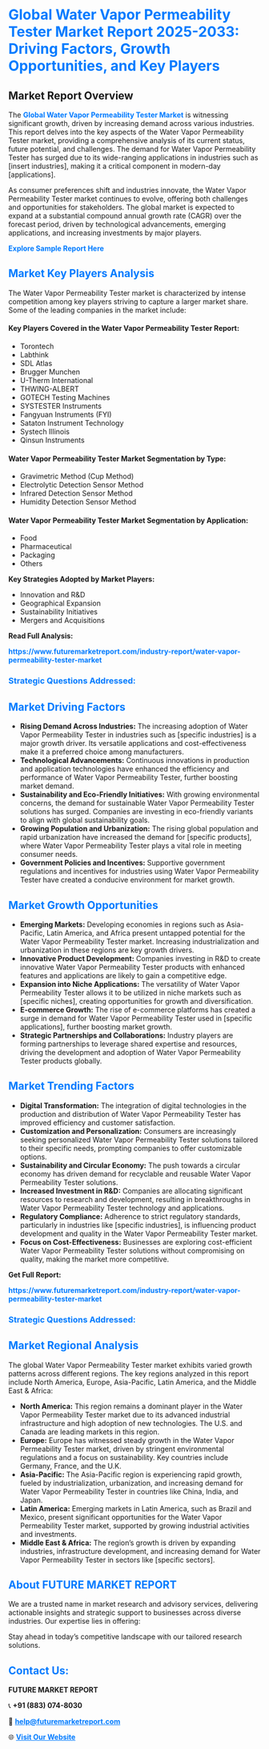 <h1 style="color: #007BFF;">Global Water Vapor Permeability Tester Market Report 2025-2033: Driving Factors, Growth Opportunities, and Key Players</h1>

<section id="overview">
<h2>Market Report Overview</h2>
<p>The <a href="https://www.futuremarketreport.com/industry-report/water-vapor-permeability-tester-market" style="color: #007BFF; text-decoration: none;"><strong>Global Water Vapor Permeability Tester Market</strong></a> is witnessing significant growth, driven by increasing demand across various industries. This report delves into the key aspects of the Water Vapor Permeability Tester market, providing a comprehensive analysis of its current status, future potential, and challenges. The demand for Water Vapor Permeability Tester has surged due to its wide-ranging applications in industries such as [insert industries], making it a critical component in modern-day [applications].</p>
<p>As consumer preferences shift and industries innovate, the Water Vapor Permeability Tester market continues to evolve, offering both challenges and opportunities for stakeholders. The global market is expected to expand at a substantial compound annual growth rate (CAGR) over the forecast period, driven by technological advancements, emerging applications, and increasing investments by major players.</p>
</section>

<section id="overview">
<p><a href="https://www.futuremarketreport.com/request-sample/reportId=90472" style="color: #007BFF; text-decoration: none;"><strong>Explore Sample Report Here</strong></a></p>
</section>

<section id="key-players">
<h2 style="color: #007BFF;">Market Key Players Analysis</h2>
<p>The Water Vapor Permeability Tester market is characterized by intense competition among key players striving to capture a larger market share. Some of the leading companies in the market include:</p>
<h4>Key Players Covered in the Water Vapor Permeability Tester Report:</h4>
<ul><li>Torontech</li><li>Labthink</li><li>SDL Atlas</li><li>Brugger Munchen</li><li>U-Therm International</li><li>THWING-ALBERT</li><li>GOTECH Testing Machines</li><li>SYSTESTER Instruments</li><li>Fangyuan Instruments (FYI)</li><li>Sataton Instrument Technology</li><li>Systech Illinois</li><li>Qinsun Instruments</li></ul>
<h4>Water Vapor Permeability Tester Market Segmentation by Type:</h4>
<ul><li>Gravimetric Method (Cup Method)</li><li>Electrolytic Detection Sensor Method</li><li>Infrared Detection Sensor Method</li><li>Humidity Detection Sensor Method</li></ul>

<h4>Water Vapor Permeability Tester Market Segmentation by Application:</h4>
<ul><li>Food</li><li>Pharmaceutical</li><li>Packaging</li><li>Others</li></ul>
<p><strong>Key Strategies Adopted by Market Players:</strong></p>
<ul>
<li>Innovation and R&D</li>
<li>Geographical Expansion</li>
<li>Sustainability Initiatives</li>
<li>Mergers and Acquisitions</li>
</ul>
</section>

<section>
<p><strong>Read Full Analysis: </strong></p><a href="https://www.futuremarketreport.com/industry-report/water-vapor-permeability-tester-market" style="color: #007BFF; text-decoration: none;"><strong>https://www.futuremarketreport.com/industry-report/water-vapor-permeability-tester-market</strong></a>
<h3 style="color: #007BFF;">Strategic Questions Addressed:</h3>
</section>

<section id="driving-factors">
<h2 style="color: #007BFF;">Market Driving Factors</h2>
<ul>
<li><strong>Rising Demand Across Industries:</strong> The increasing adoption of Water Vapor Permeability Tester in industries such as [specific industries] is a major growth driver. Its versatile applications and cost-effectiveness make it a preferred choice among manufacturers.</li>
<li><strong>Technological Advancements:</strong> Continuous innovations in production and application technologies have enhanced the efficiency and performance of Water Vapor Permeability Tester, further boosting market demand.</li>
<li><strong>Sustainability and Eco-Friendly Initiatives:</strong> With growing environmental concerns, the demand for sustainable Water Vapor Permeability Tester solutions has surged. Companies are investing in eco-friendly variants to align with global sustainability goals.</li>
<li><strong>Growing Population and Urbanization:</strong> The rising global population and rapid urbanization have increased the demand for [specific products], where Water Vapor Permeability Tester plays a vital role in meeting consumer needs.</li>
<li><strong>Government Policies and Incentives:</strong> Supportive government regulations and incentives for industries using Water Vapor Permeability Tester have created a conducive environment for market growth.</li>
</ul>
</section>

<section id="growth-opportunities">
<h2 style="color: #007BFF;">Market Growth Opportunities</h2>
<ul>
<li><strong>Emerging Markets:</strong> Developing economies in regions such as Asia-Pacific, Latin America, and Africa present untapped potential for the Water Vapor Permeability Tester market. Increasing industrialization and urbanization in these regions are key growth drivers.</li>
<li><strong>Innovative Product Development:</strong> Companies investing in R&D to create innovative Water Vapor Permeability Tester products with enhanced features and applications are likely to gain a competitive edge.</li>
<li><strong>Expansion into Niche Applications:</strong> The versatility of Water Vapor Permeability Tester allows it to be utilized in niche markets such as [specific niches], creating opportunities for growth and diversification.</li>
<li><strong>E-commerce Growth:</strong> The rise of e-commerce platforms has created a surge in demand for Water Vapor Permeability Tester used in [specific applications], further boosting market growth.</li>
<li><strong>Strategic Partnerships and Collaborations:</strong> Industry players are forming partnerships to leverage shared expertise and resources, driving the development and adoption of Water Vapor Permeability Tester products globally.</li>
</ul>
</section>

<section id="trending-factors">
<h2 style="color: #007BFF;">Market Trending Factors</h2>
<ul>
<li><strong>Digital Transformation:</strong> The integration of digital technologies in the production and distribution of Water Vapor Permeability Tester has improved efficiency and customer satisfaction.</li>
<li><strong>Customization and Personalization:</strong> Consumers are increasingly seeking personalized Water Vapor Permeability Tester solutions tailored to their specific needs, prompting companies to offer customizable options.</li>
<li><strong>Sustainability and Circular Economy:</strong> The push towards a circular economy has driven demand for recyclable and reusable Water Vapor Permeability Tester solutions.</li>
<li><strong>Increased Investment in R&D:</strong> Companies are allocating significant resources to research and development, resulting in breakthroughs in Water Vapor Permeability Tester technology and applications.</li>
<li><strong>Regulatory Compliance:</strong> Adherence to strict regulatory standards, particularly in industries like [specific industries], is influencing product development and quality in the Water Vapor Permeability Tester market.</li>
<li><strong>Focus on Cost-Effectiveness:</strong> Businesses are exploring cost-efficient Water Vapor Permeability Tester solutions without compromising on quality, making the market more competitive.</li>
</ul>
</section>

<section>
<p><strong>Get Full Report: </strong></p><a href="https://www.futuremarketreport.com/industry-report/water-vapor-permeability-tester-market" style="color: #007BFF; text-decoration: none;"><strong>https://www.futuremarketreport.com/industry-report/water-vapor-permeability-tester-market</strong></a>
<h3 style="color: #007BFF;">Strategic Questions Addressed:</h3>
</section>


<section id="regional-analysis">
<h2 style="color: #007BFF;">Market Regional Analysis</h2>
<p>The global Water Vapor Permeability Tester market exhibits varied growth patterns across different regions. The key regions analyzed in this report include North America, Europe, Asia-Pacific, Latin America, and the Middle East & Africa:</p>
<ul>
<li><strong>North America:</strong> This region remains a dominant player in the Water Vapor Permeability Tester market due to its advanced industrial infrastructure and high adoption of new technologies. The U.S. and Canada are leading markets in this region.</li>
<li><strong>Europe:</strong> Europe has witnessed steady growth in the Water Vapor Permeability Tester market, driven by stringent environmental regulations and a focus on sustainability. Key countries include Germany, France, and the U.K.</li>
<li><strong>Asia-Pacific:</strong> The Asia-Pacific region is experiencing rapid growth, fueled by industrialization, urbanization, and increasing demand for Water Vapor Permeability Tester in countries like China, India, and Japan.</li>
<li><strong>Latin America:</strong> Emerging markets in Latin America, such as Brazil and Mexico, present significant opportunities for the Water Vapor Permeability Tester market, supported by growing industrial activities and investments.</li>
<li><strong>Middle East & Africa:</strong> The region’s growth is driven by expanding industries, infrastructure development, and increasing demand for Water Vapor Permeability Tester in sectors like [specific sectors].</li>
</ul>
</section>

<footer>
<h2 style="color: #007BFF;">About FUTURE MARKET REPORT</h2>
<p>We are a trusted name in market research and advisory services, delivering actionable insights and strategic support to businesses across diverse industries. Our expertise lies in offering:</p>

<p>Stay ahead in today’s competitive landscape with our tailored research solutions.</p>

<h2 style="color: #007BFF;">Contact Us:</h2>
<p><strong>FUTURE MARKET REPORT</strong></p>
<p>📞 <strong>+91 (883) 074-8030</strong></p>
<p>📧 <strong><a href="mailto:help@futuremarketreport.com" style="color: #007BFF;">help@futuremarketreport.com</a></strong></p>
<p>🌐 <strong><a href="https://www.futuremarketreport.com/" style="color: #007BFF;">Visit Our Website</a></strong></p>
</footer>